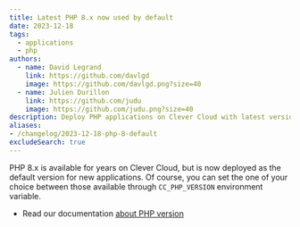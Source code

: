 ```yaml
---
title: Latest PHP 8.x now used by default
date: 2023-12-18
tags:
  - applications
  - php
authors:
  - name: David Legrand
    link: https://github.com/davlgd
    image: https://github.com/davlgd.png?size=40
  - name: Julien Durillon
    link: https://github.com/judu
    image: https://github.com/judu.png?size=40
description: Deploy PHP applications on Clever Cloud with latest version 8.x as default
aliases:
- /changelog/2023-12-18-php-8-default
excludeSearch: true
---
```


PHP 8.x is available for years on Clever Cloud, but is now deployed as the default version for new applications. Of course, you can set the one of your choice between those available through `CC_PHP_VERSION` environment variable.

- Read our documentation [about PHP version](/doc/applications/php/#choose-your-php-version)
